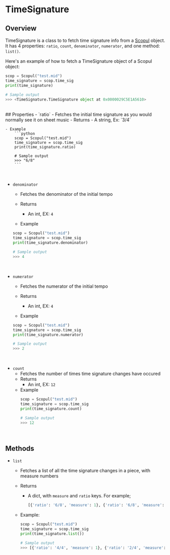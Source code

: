 # TimeSignature

## Overview

TimeSignature is a class to to fetch time signature info from a <a href="scopul.mid">Scopul</a> object. It has 4 properties: `ratio`, `count`, `denominator`, `numerator`, and one method: `list()`.

Here's an example of how to fetch a TimeSignature object of a Scopul object:
```python
scop = Scopul("test.mid")
time_signature = scop.time_sig
print(time_signature)

# Sample output
>>> <TimeSignature.TimeSignature object at 0x0000029C5E1A5610>
```
<br>
## Properties
- `ratio`
    - Fetches the initial time signature as you would normally see it on sheet music
    - Returns
        - A string, Ex: `3/4`
    
    - Example
        ```python
        scop = Scopul("test.mid")
        time_signature = scop.time_sig
        print(time_signature.ratio)

        # Sample output
        >>> "6/8"
        ```
<br>

- `denominator`
    - Fetches the denominator of the initial tempo
    - Returns
        - An int, EX: `4`
    
    - Example
    ```python
    scop = Scopul("test.mid")
    time_signature = scop.time_sig
    print(time_signature.denominator)

    # Sample output
    >>> 4
    ```
<br>

- `numerator`
    - Fetches the numerator of the initial tempo
    - Returns
        - An int, EX: `4`
    
    - Example
    ```python
    scop = Scopul("test.mid")
    time_signature = scop.time_sig
    print(time_signature.numerator)

    # Sample output
    >>> 2    
    ```
<br>

- `count`
    - Fetches the number of times time signature changes have occured
    - Returns
        - An int, EX: `12`
    - Example
        ```python
        scop = Scopul("test.mid")
        time_signature = scop.time_sig
        print(time_signature.count)

        # Sample output
        >>> 12
        ```
<br>

## Methods
 - `list`
    - Fetches a list of all the time signature changes in a piece, with measure numbers
    - Returns
        - A dict, with `measure` and `ratio` keys. For example;
            ```python
            [{'ratio': '6/8', 'measure': 1}, {'ratio': '6/8', 'measure': 1}]
            ```

    - Example:
        ```python
        scop = Scopul("test.mid")
        time_signature = scop.time_sig
        print(time_signature.list())

        # Sample output
        >>> [{'ratio': '4/4', 'measure': 1}, {'ratio': '2/4', 'measure': 44}]
        ```






